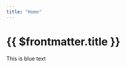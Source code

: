 ```yaml
---
title: "Home"
---
```


# {{ $frontmatter.title }} <!-- markdownlint-disable-line MD025 -->

<p class="text-sky-400">This is blue text</p>

<script setup>
    import bjjBelt from '../components/bjj-belt.vue'
</script>

<bjj-belt imageWidth="200" beltLevel="0" stripeCount="0"></bjj-belt>
